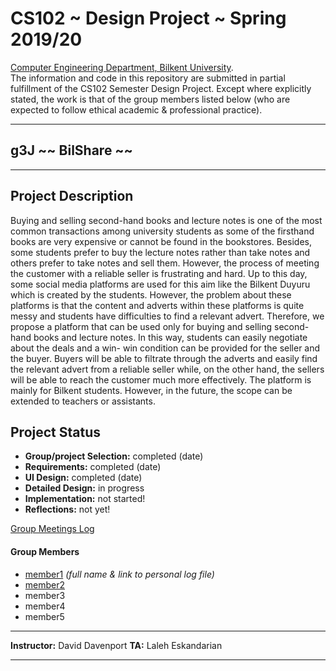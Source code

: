 # CS102 ~ Design Project ~ Spring 2019/20
[Computer Engineering Department, Bilkent University](http://w3.cs.bilkent.edu.tr/en/).  
The information and code in this repository are submitted in partial fulfillment of the CS102 Semester Design Project. Except where explicitly stated, the work is that of the group members listed below (who are expected to follow ethical academic & professional practice).
****
## g3J ~~ BilShare ~~
****

## Project Description
Buying and selling second-hand books and lecture notes is one of the most common transactions among university students as some of the firsthand books are very expensive or cannot be found in the bookstores. Besides, some students prefer to buy the lecture notes rather than take notes and others prefer to take notes and sell them. However, the process of meeting the customer with a reliable seller is frustrating and hard. Up to this day, some social media platforms are used for this aim like the Bilkent Duyuru which is created by the students. However, the problem about these platforms is that the content and adverts within these platforms is quite messy and students have difficulties to find a relevant advert. Therefore, we propose a platform that can be used only for buying and selling second-hand books and lecture notes. In this way, students can easily negotiate about the deals and a win- win condition can be provided for the seller and the buyer. Buyers will be able to filtrate through the adverts and easily find the relevant advert from a reliable seller while, on the other hand, the sellers will be able to reach the customer much more effectively. The platform is mainly for Bilkent students. However, in the future, the scope can be extended to teachers or assistants.

   
## Project Status
+ **Group/project Selection:** completed (date)
+ **Requirements:** completed (date)
+ **UI Design:** completed (date)
+ **Detailed Design:** in progress
+ **Implementation:** not started!
+ **Reflections:** not yet!

[Group Meetings Log](group/meetingslog.md)
#### Group Members
- [member1](group/member1_log.md)    _(full name & link to personal log file)_
- [member2](group/member2_log.md)
- member3
- member4
- member5

****
**Instructor:** David Davenport   **TA:**  Laleh Eskandarian
****
